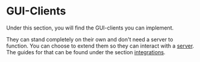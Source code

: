 # GUI-Clients

Under this section, you will find the GUI-clients you can implement.

They can stand completely on their own and don't need a server to function.
You can choose to extend them so they can interact with a [server](servers.md).
The guides for that can be found under the section [integrations](integrations.md).

